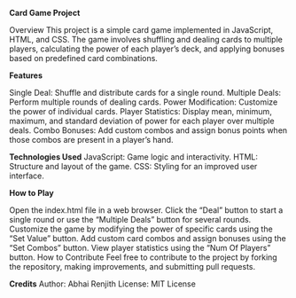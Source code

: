 
**Card Game Project**

Overview This project is a simple card game implemented in JavaScript, HTML, and CSS. The game involves shuffling and dealing cards to multiple players, calculating the power of each player’s deck, and applying bonuses based on predefined card combinations.

**Features**

Single Deal: Shuffle and distribute cards for a single round.
Multiple Deals: Perform multiple rounds of dealing cards.
Power Modification: Customize the power of individual cards.
Player Statistics: Display mean, minimum, maximum, and standard deviation of power for each player over multiple deals.
Combo Bonuses: Add custom combos and assign bonus points when those combos are present in a player’s hand.

**Technologies Used**
JavaScript: Game logic and interactivity.
HTML: Structure and layout of the game.
CSS: Styling for an improved user interface.

**How to Play**

Open the index.html file in a web browser.
Click the “Deal” button to start a single round or use the “Multiple Deals” button for several rounds.
Customize the game by modifying the power of specific cards using the “Set Value” button.
Add custom card combos and assign bonuses using the “Set Combos” button.
View player statistics using the “Num Of Players” button.
How to Contribute Feel free to contribute to the project by forking the repository, making improvements, and submitting pull requests.

**Credits**
Author: Abhai Renjith
License: MIT License
